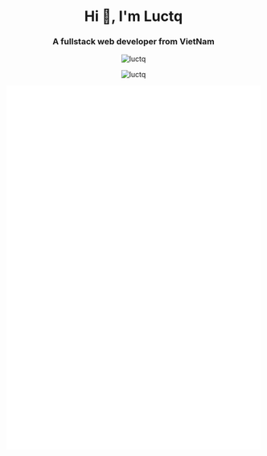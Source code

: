 <h1 align="center">Hi 👋, I'm Luctq</h1>
<h3 align="center">A fullstack web developer from VietNam</h3>

<div align="center">
<img src="https://komarev.com/ghpvc/?username=luctq&label=Profile%20views&color=0e75b6&style=flat" alt="luctq" />
</div>

<p align="center">
<img src="https://github-readme-streak-stats.herokuapp.com/?user=luctq&" alt="luctq" />
</p>

<p align="center">
<img align="center" src="https://github.com/luctq/luctq/blob/master/github-metrics.svg" height="90%" alt="profile">
</p>

